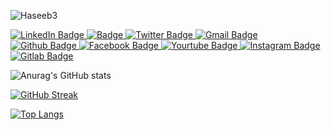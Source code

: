 ![Haseeb3](https://user-images.githubusercontent.com/42865210/164467407-c5bc59de-1c4f-4c62-9a41-4834395abe98.png)



<div id="badges">
  </a>
   <a href="https://www.linkedin.com/in/haseebnk/">
    <img src="https://img.shields.io/badge/LinkedIn-blue?style=for-the-badge&logo=linkedin&logoColor=white" alt="LinkedIn Badge"/>
  </a>
  
  <a href="https://haseeb.tech/#/home">
    <img src="https://img.shields.io/badge/Haseeb.tech-blueviolet?style=for-the-badge&logo=&logoColor=white" alt=" Badge"/>
  </a>
 <a href="https://twitter.com/haseebnk">
    <img src="https://img.shields.io/badge/twitter-blue?style=for-the-badge&logo=twitter&logoColor=white" alt="Twitter Badge"/>
  </a>
  <a href="https://www.gmail.com/haseebnk37@gmail.com">
      <img src="https://img.shields.io/badge/Gmail-red?style=for-the-badge&logo=Gmail&logoColor=white" alt="Gmail Badge"/>
  </a>
   <a href="https://github.com/haseebnk">
    <img src="https://img.shields.io/badge/Github-black?style=for-the-badge&logo=Github&logoColor=white" alt="Github Badge"/>
  </a>
   <a href="https://www.facebook.com/malikhaseebnawaz">
      <img src="https://img.shields.io/badge/Facebook-blue?style=for-the-badge&logo=Facebook&logoColor=white" alt="Facebook Badge"/>
  </a>
    <a href="https://www.youtube.com/haseebnk">
      <img src="https://img.shields.io/badge/Youtube-red?style=for-the-badge&logo=Youtube&logoColor=white" alt="Yourtube Badge"/>
  </a>
  <a href="https://www.instagram.com/haseeb__nk">
      <img src="https://img.shields.io/badge/Instagram-ff69b4?style=for-the-badge&logo=Instagram&logoColor=white" alt="Instagram Badge"/>
  </a>
  <a href="https://gitlab.com/haseebnk37">
      <img src="https://img.shields.io/badge/Gitlab-yellow?style=for-the-badge&logo=Gitlab&logoColor=white" alt="Gitlab Badge"/>
  </a>
   
</div>






![Anurag's GitHub stats](https://github-readme-stats.vercel.app/api?username=haseebnk&show_icons=true&theme=radical)

[![GitHub Streak](http://github-readme-streak-stats.herokuapp.com?user=haseebnk&theme=nightowl&date_format=M%20j%5B%2C%20Y%5D)](https://git.io/streak-stats)

[![Top Langs](https://github-readme-stats.vercel.app/api/top-langs/?username=haseebnk&layout=default)](https://github.com/haseebnk/github-readme-stats)
